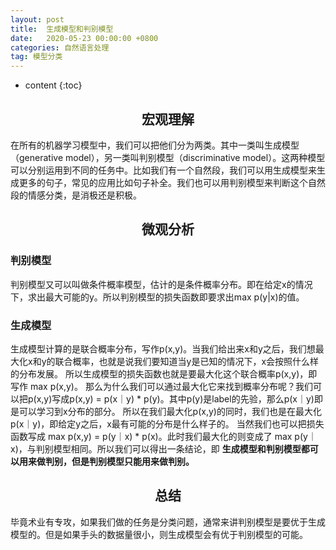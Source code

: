 ```yaml
---
layout: post
title:  生成模型和判别模型
date:   2020-05-23 00:00:00 +0800
categories: 自然语言处理
tag: 模型分类
---
```


* content
{:toc}

<h2 align="center"> 宏观理解 </h2>

在所有的机器学习模型中，我们可以把他们分为两类。其中一类叫生成模型（generative model），另一类叫判别模型（discriminative model）。这两种模型可以分别运用到不同的任务中。比如我们有一个自然段，我们可以用生成模型来生成更多的句子，常见的应用比如句子补全。我们也可以用判别模型来判断这个自然段的情感分类，是消极还是积极。

<h2 align="center"> 微观分析 </h2>

<h3> 判别模型 </h3>

判别模型又可以叫做条件概率模型，估计的是条件概率分布。即在给定x的情况下，求出最大可能的y。所以判别模型的损失函数即要求出max p(y|x)的值。

<h3> 生成模型 </h3>

生成模型计算的是联合概率分布，写作p(x,y)。当我们给出来x和y之后，我们想最大化x和y的联合概率，也就是说我们要知道当y是已知的情况下，x会按照什么样的分布发展。
所以生成模型的损失函数也就是要最大化这个联合概率p(x,y)，即写作 max p(x,y)。
那么为什么我们可以通过最大化它来找到概率分布呢？我们可以把p(x,y)写成p(x,y) = p(x｜y) * p(y)。其中p(y)是label的先验，那么p(x｜y)即是可以学习到x分布的部分。
所以在我们最大化p(x,y)的同时，我们也是在最大化p(x｜y)，即给定y之后，x最有可能的分布是什么样子的。
当然我们也可以把损失函数写成 max p(x,y) = p(y｜x) * p(x)。此时我们最大化的则变成了 max p(y｜x)，与判别模型相同。所以我们可以得出一条结论，即
**生成模型和判别模型都可以用来做判别，但是判别模型只能用来做判别。**

<h2 align="center"> 总结 </h2>

毕竟术业有专攻，如果我们做的任务是分类问题，通常来讲判别模型是要优于生成模型的。但是如果手头的数据量很小，则生成模型会有优于判别模型的可能。








